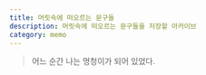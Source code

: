 ```yaml
---
title: 머릿속에 떠오르는 문구들
description: 머릿속에 떠오르는 문구들을 저장할 아카이브
category: memo
---
```


>어느 순간 나는 멍청이가 되어 있었다.
